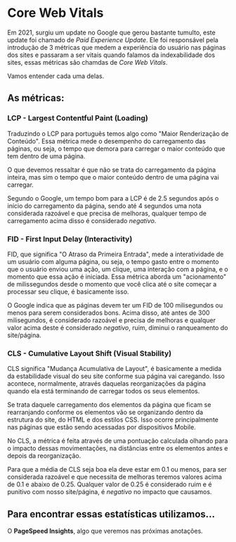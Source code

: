 # Core Web Vitals

Em 2021, surgiu um update no Google que gerou bastante tumulto, este update foi chamado de _Paid Experience Update_. Ele foi responsável pela introdução de 3 métricas que medem a experiência do usuário nas páginas dos sites e passaram a ser vitais quando falamos da indexabilidade dos sites, essas métricas são chamdas de _Core Web Vitals_.

Vamos entender cada uma delas.

## As métricas:

### LCP - Largest Contentful Paint (Loading)

Traduzindo o LCP para português temos algo como "Maior Renderização de Conteúdo". Essa métrica mede o desempenho do carregamento das páginas, ou seja, o tempo que demora para carregar o maior conteúdo que tem dentro de uma página.

O que devemos ressaltar é que não se trata do carregamento da página inteira, mas sim o tempo que o maior conteúdo dentro de uma página vai carregar.

Segundo o Google, um tempo bom para a LCP é de 2.5 segundos após o início do carregamento da página, sendo até 4 segundos uma nota considerada razoável e que precisa de melhoras, qualquer tempo de carregamento acima disso é considerado _negativo_.

### FID - First Input Delay (Interactivity)

FID, que significa "O Atraso da Primeira Entrada", mede a interatividade de um usuário com alguma página, ou seja, o tempo gasto entre o momento que o usuário enviou uma ação, um clique, uma interação com a página, e o momento que essa ação é iniciada. Essa métrica aborda um "acionamento" de milissegundos desde o momento que você clica até o site começar a processar seu clique, é basicamente isso.

O Google indica que as páginas devem ter um FID de 100 milisegundos ou menos para serem considerados bons. Acima disso, até antes de 300 milisegundos, é considerado razoável e precisa de melhoras e qualquer valor acima deste é considerado _negativo_, ruim, diminui o ranqueamento do site/página.

### CLS - Cumulative Layout Shift (Visual Stability)

CLS significa "Mudança Acumulativa de Layout", é basicamente a medida da estabilidade visual do seu site conforme sua página vai caregando. Isso acontece, normalmente, através daquelas reorganizações da página quando ela está terminando de carregar todos os seus elementos.

Se trata daquele carregamento dos elementos da página que ficam se rearranjando conforme os elementos vão se organizando dentro da estrutura do site, do HTML e dos estilos CSS. Isso ocorre principalmente nas páginas que estão sendo acessadas por dispositivos Mobile.

No CLS, a métrica é feita através de uma pontuação calculada olhando para o impacto dessas movimentações, na distâncias entre os elementos antes e depois da reorganização.

Para que a média de CLS seja boa ela deve estar em 0.1 ou menos, para ser considerada razoável e que necessita de melhoras teremos valores acima de 0.1 e abaixo de 0.25. Qualquer valor de 0.25 é considerado ruim e é punitivo com nosso site/página, é _negativo_ no impacto que causamos.

## Para encontrar essas estatísticas utilizamos...

O **PageSpeed Insights**, algo que veremos nas próximas anotações.
